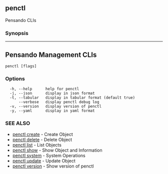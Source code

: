 ## penctl

Pensando CLIs

### Synopsis



--------------------------
 Pensando Management CLIs 
--------------------------


```
penctl [flags]
```

### Options

```
  -h, --help      help for penctl
  -j, --json      display in json format
  -t, --tabular   display in tabular format (default true)
      --verbose   display penctl debug log
  -v, --version   display version of penctl
  -y, --yaml      display in yaml format
```

### SEE ALSO
* [penctl create](penctl_create.md)	 - Create Object
* [penctl delete](penctl_delete.md)	 - Delete Object
* [penctl list](penctl_list.md)	 - List Objects
* [penctl show](penctl_show.md)	 - Show Object and Information
* [penctl system](penctl_system.md)	 - System Operations
* [penctl update](penctl_update.md)	 - Update Object
* [penctl version](penctl_version.md)	 - Show version of penctl

